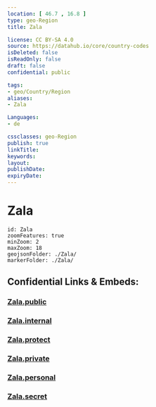 ```yaml
---
location: [ 46.7 , 16.8 ] 
type: geo-Region
title: Zala

license: CC BY-SA 4.0
source: https://datahub.io/core/country-codes
isDeleted: false
isReadOnly: false
draft: false
confidential: public

tags:
- geo/Country/Region
aliases:
- Zala

Languages:
- de

cssclasses: geo-Region
publish: true
linkTitle: 
keywords: 
layout: 
publishDate: 
expiryDate: 
---
```


# Zala

```leaflet
id: Zala
zoomFeatures: true 
minZoom: 2 
maxZoom: 18
geojsonFolder: ./Zala/
markerFolder: ./Zala/
```


## Confidential Links & Embeds: 

### [Zala.public](/_public/\Earth\Continent\Europe\Europe~East\Hungary\Counties~HungaryZala.public.md) 

### [Zala.internal](/_internal/\Earth\Continent\Europe\Europe~East\Hungary\Counties~HungaryZala.internal.md) 

### [Zala.protect](/_protect/\Earth\Continent\Europe\Europe~East\Hungary\Counties~HungaryZala.protect.md) 

### [Zala.private](/_private/\Earth\Continent\Europe\Europe~East\Hungary\Counties~HungaryZala.private.md) 

### [Zala.personal](/_personal/\Earth\Continent\Europe\Europe~East\Hungary\Counties~HungaryZala.personal.md) 

### [Zala.secret](/_secret/\Earth\Continent\Europe\Europe~East\Hungary\Counties~HungaryZala.secret.md)


